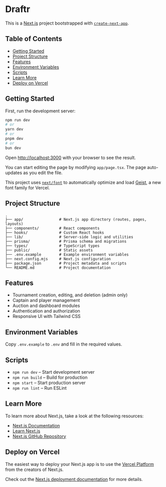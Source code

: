 # Draftr

This is a [Next.js](https://nextjs.org) project bootstrapped with [`create-next-app`](https://nextjs.org/docs/app/api-reference/cli/create-next-app).

## Table of Contents

- [Getting Started](#getting-started)
- [Project Structure](#project-structure)
- [Features](#features)
- [Environment Variables](#environment-variables)
- [Scripts](#scripts)
- [Learn More](#learn-more)
- [Deploy on Vercel](#deploy-on-vercel)

## Getting Started

First, run the development server:

```bash
npm run dev
# or
yarn dev
# or
pnpm dev
# or
bun dev
```

Open [http://localhost:3000](http://localhost:3000) with your browser to see the result.

You can start editing the page by modifying `app/page.tsx`. The page auto-updates as you edit the file.

This project uses [`next/font`](https://nextjs.org/docs/app/building-your-application/optimizing/fonts) to automatically optimize and load [Geist](https://vercel.com/font), a new font family for Vercel.

## Project Structure

```
.
├── app/                # Next.js app directory (routes, pages, layouts)
├── components/         # React components
├── hooks/              # Custom React hooks
├── lib/                # Server-side logic and utilities
├── prisma/             # Prisma schema and migrations
├── types/              # TypeScript types
├── public/             # Static assets
├── .env.example        # Example environment variables
├── next.config.mjs     # Next.js configuration
├── package.json        # Project metadata and scripts
└── README.md           # Project documentation
```

## Features

- Tournament creation, editing, and deletion (admin only)
- Captain and player management
- Auction and dashboard modules
- Authentication and authorization
- Responsive UI with Tailwind CSS

## Environment Variables

Copy `.env.example` to `.env` and fill in the required values.

## Scripts

- `npm run dev` – Start development server
- `npm run build` – Build for production
- `npm start` – Start production server
- `npm run lint` – Run ESLint

## Learn More

To learn more about Next.js, take a look at the following resources:

- [Next.js Documentation](https://nextjs.org/docs)
- [Learn Next.js](https://nextjs.org/learn)
- [Next.js GitHub Repository](https://github.com/vercel/next.js)

## Deploy on Vercel

The easiest way to deploy your Next.js app is to use the [Vercel Platform](https://vercel.com/new?utm_medium=default-template&filter=next.js&utm_source=create-next-app&utm_campaign=create-next-app-readme) from the creators of Next.js.

Check out the [Next.js deployment documentation](https://nextjs.org/docs/app/building-your-application/deploying) for more details.